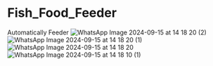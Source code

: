 # Fish_Food_Feeder
 Automatically Feeder
![WhatsApp Image 2024-09-15 at 14 18 20 (2)](https://github.com/user-attachments/assets/c47f9b09-a35e-4408-aa28-8beaa24a7427)
![WhatsApp Image 2024-09-15 at 14 18 20 (1)](https://github.com/user-attachments/assets/ac4e279c-ca94-4a85-a77e-26d556cbc28a)
![WhatsApp Image 2024-09-15 at 14 18 20](https://github.com/user-attachments/assets/bdb8f9ec-1d99-4725-a269-84b79ebb6ab7)
![WhatsApp Image 2024-09-15 at 14 18 10 (1)](https://github.com/user-attachments/assets/3a3376fb-0e29-4c66-b7d8-f9684f84f819)
